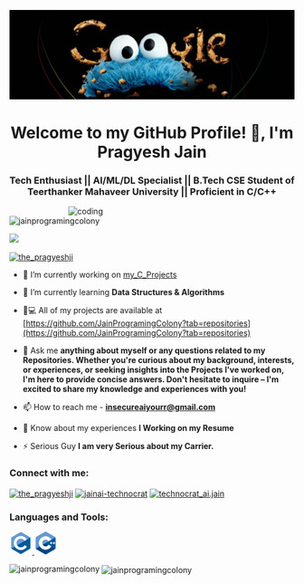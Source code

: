 ![logo](https://github.com/JainProgramingColony/JainProgramingColony/blob/main/Google%20iMAGE.jpeg)  
<h1 align="center">Welcome to my GitHub Profile! 👋, I'm Pragyesh Jain</h1>
<h3 align="center">Tech Enthusiast || AI/ML/DL Specialist || B.Tech CSE Student of Teerthanker Mahaveer University || Proficient in C/C++ </h3>

<img align="right" alt="coding" width="400" src="https://user-images.githubusercontent.com/55389276/140866485-8fb1c876-9a8f-4d6a-98dc-08c4981eaf70.gif">

<p align="left"> <img src="https://komarev.com/ghpvc/?username=jainprogramingcolony&label=Profile%20views&color=0e75b6&style=flat" alt="jainprogramingcolony" /> </p>

  <p align="left"> <a href="https://www.linkedin.com/in/jainai-technocrat/" target="blank"><img src="https://img.shields.io/twitter/follow/Pragyesh Jain?logo=linkedin&style=the-badge" /></a> </p>
  <p align="left"> <a href="https://www.instagram.com/technocrat_ai.jain/" target="blank"><img src="https://img.shields.io/twitter/follow/technocrat_ai.jain?logo=instagram&style=the-badge" alt="the_pragyeshji" /></a> </p>


- 🔭 I’m currently working on [my_C_Projects](https://github.com/JainProgramingColony/C_ProjectsbySelf)

- 🌱 I’m currently learning **Data Structures & Algorithms**

- 👨💻 All of my projects are available at [https://github.com/JainProgramingColony?tab=repositories](https://github.com/JainProgramingColony?tab=repositories)

- 💬 Ask me **anything about myself or any questions related to my Repositories. Whether you're curious about my background, interests, or experiences, or seeking insights into the Projects I've worked on, I'm here to provide concise answers. Don't hesitate to inquire – I'm excited to share my knowledge and experiences with you!**

- 📫 How to reach me - **insecureaiyourr@gmail.com**

- 📄 Know about my experiences **I Working on my Resume**

- ⚡ Serious Guy **I am very Serious about my Carrier.**

<h3 align="left">Connect with me:</h3>
<p align="left">
<a href="https://twitter.com/the_pragyeshji" target="blank"><img align="center" src="https://raw.githubusercontent.com/rahuldkjain/github-profile-readme-generator/master/src/images/icons/Social/twitter.svg" alt="the_pragyeshji" height="30" width="40" /></a>
<a href="https://linkedin.com/in/jainai-technocrat" target="blank"><img align="center" src="https://raw.githubusercontent.com/rahuldkjain/github-profile-readme-generator/master/src/images/icons/Social/linked-in-alt.svg" alt="jainai-technocrat" height="30" width="40" /></a>
<a href="https://instagram.com/technocrat_ai.jain" target="blank"><img align="center" src="https://raw.githubusercontent.com/rahuldkjain/github-profile-readme-generator/master/src/images/icons/Social/instagram.svg" alt="technocrat_ai.jain" height="30" width="40" /></a>
</p>

<h3 align="left">Languages and Tools:</h3>
<p align="left"> <a href="https://www.cprogramming.com/" target="_blank" rel="noreferrer"> <img src="https://raw.githubusercontent.com/devicons/devicon/master/icons/c/c-original.svg" alt="c" width="40" height="40"/> </a> <a href="https://www.w3schools.com/cpp/" target="_blank" rel="noreferrer"> <img src="https://raw.githubusercontent.com/devicons/devicon/master/icons/cplusplus/cplusplus-original.svg" alt="cplusplus" width="40" height="40"/> </a> </p>

<p><img align="left" src="https://github-readme-stats.vercel.app/api/top-langs?username=jainprogramingcolony&show_icons=true&locale=en&layout=compact" alt="jainprogramingcolony" /></p>

<p>&nbsp;<img align="center" src="https://github-readme-stats.vercel.app/api?username=jainprogramingcolony&show_icons=true&locale=en" alt="jainprogramingcolony" /></p> 
